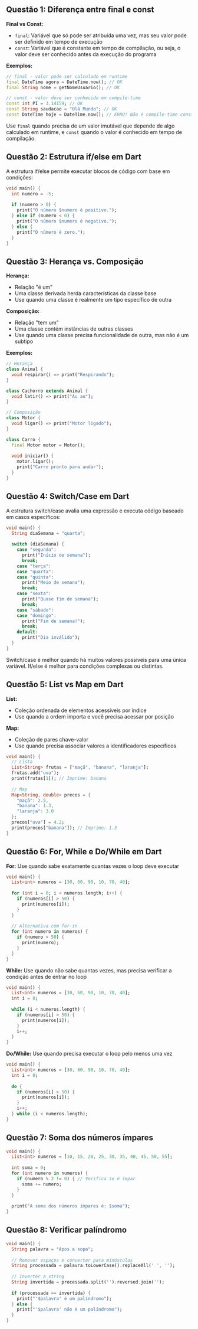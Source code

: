 ## Questão 1: Diferença entre final e const

**Final vs Const:**
- `final`: Variável que só pode ser atribuída uma vez, mas seu valor pode ser definido em tempo de execução
- `const`: Variável que é constante em tempo de compilação, ou seja, o valor deve ser conhecido antes da execução do programa

**Exemplos:**
```dart
// final - valor pode ser calculado em runtime
final DateTime agora = DateTime.now(); // OK
final String nome = getNomeUsuario(); // OK

// const - valor deve ser conhecido em compile-time
const int PI = 3.14159; // OK
const String saudacao = "Olá Mundo"; // OK
const DateTime hoje = DateTime.now(); // ERRO! Não é compile-time constant
```

Use `final` quando precisa de um valor imutável que depende de algo calculado em runtime, e `const` quando o valor é conhecido em tempo de compilação.

## Questão 2: Estrutura if/else em Dart

A estrutura if/else permite executar blocos de código com base em condições:

```dart
void main() {
  int numero = -5;
  
  if (numero > 0) {
    print("O número $numero é positivo.");
  } else if (numero < 0) {
    print("O número $numero é negativo.");
  } else {
    print("O número é zero.");
  }
}
```

## Questão 3: Herança vs. Composição

**Herança:**
- Relação "é um"
- Uma classe derivada herda características da classe base
- Use quando uma classe é realmente um tipo específico de outra

**Composição:**
- Relação "tem um"
- Uma classe contém instâncias de outras classes
- Use quando uma classe precisa funcionalidade de outra, mas não é um subtipo

**Exemplos:**
```dart
// Herança
class Animal {
  void respirar() => print("Respirando");
}

class Cachorro extends Animal {
  void latir() => print("Au au");
}

// Composição
class Motor {
  void ligar() => print("Motor ligado");
}

class Carro {
  final Motor motor = Motor();
  
  void iniciar() {
    motor.ligar();
    print("Carro pronto para andar");
  }
}
```

## Questão 4: Switch/Case em Dart

A estrutura switch/case avalia uma expressão e executa código baseado em casos específicos:

```dart
void main() {
  String diaSemana = "quarta";
  
  switch (diaSemana) {
    case "segunda":
      print("Início de semana");
      break;
    case "terça":
    case "quarta":
    case "quinta":
      print("Meio de semana");
      break;
    case "sexta":
      print("Quase fim de semana");
      break;
    case "sábado":
    case "domingo":
      print("Fim de semana!");
      break;
    default:
      print("Dia inválido");
  }
}
```

Switch/case é melhor quando há muitos valores possíveis para uma única variável. If/else é melhor para condições complexas ou distintas.

## Questão 5: List vs Map em Dart

**List:**
- Coleção ordenada de elementos acessíveis por índice
- Use quando a ordem importa e você precisa acessar por posição

**Map:**
- Coleção de pares chave-valor
- Use quando precisa associar valores a identificadores específicos

```dart
void main() {
  // Lista
  List<String> frutas = ["maçã", "banana", "laranja"];
  frutas.add("uva");
  print(frutas[1]); // Imprime: banana
  
  // Map
  Map<String, double> precos = {
    "maçã": 2.5,
    "banana": 1.3,
    "laranja": 3.0
  };
  precos["uva"] = 4.2;
  print(precos["banana"]); // Imprime: 1.3
}
```

## Questão 6: For, While e Do/While em Dart

**For:** Use quando sabe exatamente quantas vezes o loop deve executar
```dart
void main() {
  List<int> numeros = [30, 60, 90, 10, 70, 40];
  
  for (int i = 0; i < numeros.length; i++) {
    if (numeros[i] > 50) {
      print(numeros[i]);
    }
  }
  
  // Alternativa com for-in
  for (int numero in numeros) {
    if (numero > 50) {
      print(numero);
    }
  }
}
```

**While:** Use quando não sabe quantas vezes, mas precisa verificar a condição antes de entrar no loop
```dart
void main() {
  List<int> numeros = [30, 60, 90, 10, 70, 40];
  int i = 0;
  
  while (i < numeros.length) {
    if (numeros[i] > 50) {
      print(numeros[i]);
    }
    i++;
  }
}
```

**Do/While:** Use quando precisa executar o loop pelo menos uma vez
```dart
void main() {
  List<int> numeros = [30, 60, 90, 10, 70, 40];
  int i = 0;
  
  do {
    if (numeros[i] > 50) {
      print(numeros[i]);
    }
    i++;
  } while (i < numeros.length);
}
```

## Questão 7: Soma dos números ímpares

```dart
void main() {
  List<int> numeros = [10, 15, 20, 25, 30, 35, 40, 45, 50, 55];
  
  int soma = 0;
  for (int numero in numeros) {
    if (numero % 2 != 0) { // Verifica se é ímpar
      soma += numero;
    }
  }
  
  print("A soma dos números ímpares é: $soma");
}
```

## Questão 8: Verificar palíndromo

```dart
void main() {
  String palavra = "Apos a sopa";
  
  // Remover espaços e converter para minúsculas
  String processada = palavra.toLowerCase().replaceAll(' ', '');
  
  // Inverter a string
  String invertida = processada.split('').reversed.join('');
  
  if (processada == invertida) {
    print("'$palavra' é um palíndromo");
  } else {
    print("'$palavra' não é um palíndromo");
  }
}
```